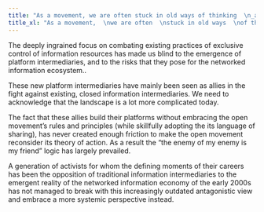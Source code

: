 ```yaml
---
title: "As a movement, we are often stuck in old ways of thinking  \n_about open"
title_xl: "As a movement,  \nwe are often  \nstuck in old ways  \nof thinking  \n_about open"
---
```

The deeply ingrained focus on combating existing practices of exclusive control of  information resources has made us blind to the emergence of platform intermediaries, and to the risks that they pose for the networked information ecosystem..  

These new platform intermediaries have mainly been seen as allies in the fight against existing, closed information intermediaries. We need to acknowledge that the landscape is a lot more complicated today.  
<!--more-->
The fact that these allies build their platforms without embracing the open movement’s rules and principles (while skillfully adopting the its language of sharing), has never created enough friction to make the open movement reconsider its theory of action. As a result the “the enemy of my enemy is my friend” logic has largely prevailed.  

A generation of activists for whom the defining moments of their careers has been the opposition of traditional information intermediaries to the emergent reality of the networked information economy of the early 2000s has not managed to break with this increasingly outdated antagonistic view and embrace a more systemic perspective instead.
